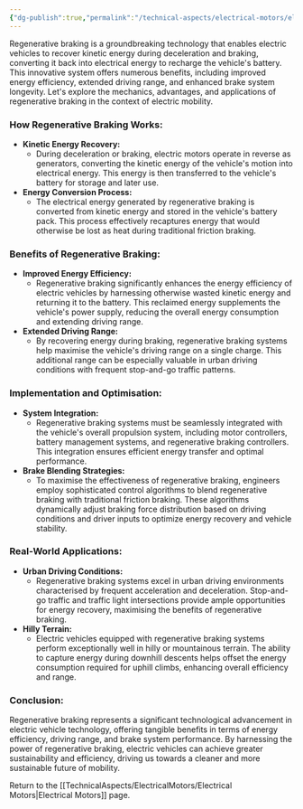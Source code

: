 ```yaml
---
{"dg-publish":true,"permalink":"/technical-aspects/electrical-motors/electrical-motors-branches/regenerative-braking/"}
---
```


Regenerative braking is a groundbreaking technology that enables electric vehicles to recover kinetic energy during deceleration and braking, converting it back into electrical energy to recharge the vehicle's battery. This innovative system offers numerous benefits, including improved energy efficiency, extended driving range, and enhanced brake system longevity. Let's explore the mechanics, advantages, and applications of regenerative braking in the context of electric mobility.

### How Regenerative Braking Works:

- **Kinetic Energy Recovery:**
    - During deceleration or braking, electric motors operate in reverse as generators, converting the kinetic energy of the vehicle's motion into electrical energy. This energy is then transferred to the vehicle's battery for storage and later use.
- **Energy Conversion Process:**
    - The electrical energy generated by regenerative braking is converted from kinetic energy and stored in the vehicle's battery pack. This process effectively recaptures energy that would otherwise be lost as heat during traditional friction braking.

### Benefits of Regenerative Braking:

- **Improved Energy Efficiency:**
    - Regenerative braking significantly enhances the energy efficiency of electric vehicles by harnessing otherwise wasted kinetic energy and returning it to the battery. This reclaimed energy supplements the vehicle's power supply, reducing the overall energy consumption and extending driving range.
- **Extended Driving Range:**
    - By recovering energy during braking, regenerative braking systems help maximise the vehicle's driving range on a single charge. This additional range can be especially valuable in urban driving conditions with frequent stop-and-go traffic patterns.

### Implementation and Optimisation:

- **System Integration:**
    - Regenerative braking systems must be seamlessly integrated with the vehicle's overall propulsion system, including motor controllers, battery management systems, and regenerative braking controllers. This integration ensures efficient energy transfer and optimal performance.
- **Brake Blending Strategies:**
    - To maximise the effectiveness of regenerative braking, engineers employ sophisticated control algorithms to blend regenerative braking with traditional friction braking. These algorithms dynamically adjust braking force distribution based on driving conditions and driver inputs to optimize energy recovery and vehicle stability.

### Real-World Applications:

- **Urban Driving Conditions:**
    - Regenerative braking systems excel in urban driving environments characterised by frequent acceleration and deceleration. Stop-and-go traffic and traffic light intersections provide ample opportunities for energy recovery, maximising the benefits of regenerative braking.
- **Hilly Terrain:**
    - Electric vehicles equipped with regenerative braking systems perform exceptionally well in hilly or mountainous terrain. The ability to capture energy during downhill descents helps offset the energy consumption required for uphill climbs, enhancing overall efficiency and range.

### Conclusion:

Regenerative braking represents a significant technological advancement in electric vehicle technology, offering tangible benefits in terms of energy efficiency, driving range, and brake system performance. By harnessing the power of regenerative braking, electric vehicles can achieve greater sustainability and efficiency, driving us towards a cleaner and more sustainable future of mobility.

Return to the [[TechnicalAspects/ElectricalMotors/Electrical Motors\|Electrical Motors]] page. 
